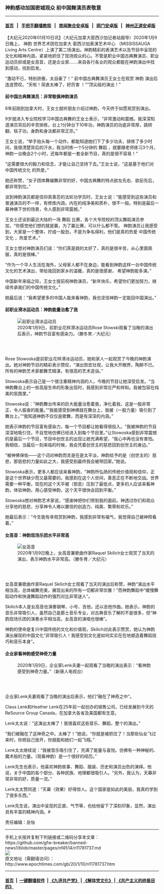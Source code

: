### 神韵感动加国密城观众 前中国舞演员表敬意
------------------------

#### [首页](https://github.com/gfw-breaker/banned-news1/blob/master/README.md) &nbsp;&nbsp;|&nbsp;&nbsp; [手把手翻墙教程](https://github.com/gfw-breaker/guides/wiki) &nbsp;&nbsp;|&nbsp;&nbsp; [禁闻聚合安卓版](https://github.com/gfw-breaker/bn-android) &nbsp;&nbsp;|&nbsp;&nbsp; [网门安卓版](https://github.com/oGate2/oGate) &nbsp;&nbsp;|&nbsp;&nbsp; [神州正道安卓版](https://github.com/SzzdOgate/update) 



<div><p>
 【大纪元2020年01月10日讯】（大纪元加拿大密西沙加记者站报导）2020年1月9日晚上，
 <ok href="http://www.epochtimes.com/gb/tag/%E7%A5%9E%E9%9F%B5.html">
  神韵
 </ok>
 世界艺术团在加拿大
 <ok href="http://www.epochtimes.com/gb/tag/%E5%AF%86%E8%A5%BF%E6%B2%99%E5%8A%A0%E8%A1%A8%E6%BC%94%E8%89%BA%E6%9C%AF%E4%B8%AD%E5%BF%83.html">
  密西沙加表演艺术中心
 </ok>
 （MISSISSAUGA Living Arts Centre）上演了第二场演出。神韵精彩的表演艺术以及节目中呈现的文化和精神内涵，紧紧地抓住了现场观众的心。不管是职业中国古典舞演员、职业运动员抑或是女高音，还是企业家…….来自各行各业的观众都能在神韵演出中找到感动，找到启发。
</p>
<p>
 “激动不已，特别骄傲，太自豪了！” 前中国古典舞演员王女士在观赏
 <ok href="http://www.epochtimes.com/gb/tag/%E7%A5%9E%E9%9F%B5.html">
  神韵
 </ok>
 演出后连连赞叹。“天啦！简直太棒了，好厉害 ！”“顶尖级的演出！”
</p>
<h4>
 前中国古典舞演员：非常敬佩神韵演员
</h4>
<p>
 6年前刚到加拿大时，王女士就听朋友介绍过神韵，今天终于如愿观赏到演出。
</p>
<p>
 9岁就进入专业院校学习中国古典舞的王女士表示，“非常激动和震撼。我深深知道演员背后的辛苦排练，台上1分钟台下10年功，神韵演员的功底非常厚，跳转翻、毯子功，身韵和身法都非常正宗。”
</p>
<p>
 王女士说，“举手抬头每一个动作，都能知道她们下了多少功夫，排练了多少时间，我很清楚背后的汗水，我当时练一个5分钟的
 <ok href="http://www.epochtimes.com/gb/tag/%E8%88%9E%E8%B9%88.html">
  舞蹈
 </ok>
 ，就要跟老师练习3个月，神韵一台晚会2个小时，还每年都是一套全新节目，真的是很不容易！”
</p>
<p>
 “这需要很大的毅力和信念，才能让自己坚持下去。”王女士说，“这是基于他们对
 <ok href="http://www.epochtimes.com/gb/tag/%E4%B8%AD%E5%9B%BD%E4%BC%A0%E7%BB%9F%E6%96%87%E5%8C%96.html">
  中国传统文化
 </ok>
 的热爱。”
</p>
<p>
 她还称赞，“女子团体舞编舞非常的好，中国古典舞的特点欲左先右、欲前先后，都非常到位。”
</p>
<p>
 谈到神韵演员都是信仰真善忍的法轮功学员时，王女士说：“能感受到这些演员和普通演员的不一样，有修炼内涵，内在的纯净美和质朴，很不一般。特别是最后一幕神佛下世的场景，令人感到非常震撼。”
</p>
<p>
 王女士还谈到最近大陆的一场
 <ok href="http://www.epochtimes.com/gb/tag/%E8%88%9E%E8%B9%88.html">
  舞蹈
 </ok>
 比赛，各个大专院校的顶尖舞蹈演员参加，“你感觉他们想的就是赢，为了赢比赛，可以什么都不管。 神韵演员让我感受到，大家是一个整体，拧成一股劲，不是为争名得利，他们是真的热爱
 <ok href="http://www.epochtimes.com/gb/tag/%E4%B8%AD%E5%9B%BD%E4%BC%A0%E7%BB%9F%E6%96%87%E5%8C%96.html">
  中国传统文化
 </ok>
 ，热爱艺术。”
</p>
<p>
 王女士想对神韵演员们说：“你们真是跳的太好了，真的是很辛苦，从心里面佩服，真的是很棒。”
</p>
<p>
 “作为一个华人生活在海外，父母家人都不在身边，能看到神韵这样一台中国传统文化的艺术演出，带给我回到家乡的温暖，真的是很感谢， 希望神韵能多演。”
</p>
<p>
 中国新年来临之际，王女士提前祝神韵演员，“新年快乐，希望你们更加努力，继续传承我们的中国传统文化。”
</p>
<p>
 她最后说：“我希望更多的中国人能来看神韵，我也坚信神韵一定能回中国演出。”
</p>
<h4>
 前职业滑冰运动员：神韵能量治愈了我
</h4>
<figure class="wp-caption aligncenter" id="attachment_11781904" style="width: 450px">
 <ok href="http://i.epochtimes.com/assets/uploads/2020/01/2001092255402124.jpg">
  <img alt="前职业滑冰运动员" class="wp-image-11781904 size-medium" src="http://i.epochtimes.com/assets/uploads/2020/01/2001092255402124-450x300.jpg" title="前职业滑冰运动员"/>
 </ok>
 <br/><figcaption class="wp-caption-text">
  2020年1月9日，前职业花样滑冰运动员Rose Stowski观看了当晚的演出后表示，神韵节目富有感染力。（滕冬育／大纪元）
 </figcaption><br/>
</figure><br/>
<p>
 Rose Stowoska是前职业花样滑冰运动员，她和家人一起观赏了今晚的神韵演出。她对神韵节目的精彩表示赞叹，“演出恢宏壮观，让我大开眼界，陶醉不已。所有的神韵艺术家都舞艺精湛，有很高的艺术造诣。”
</p>
<p>
 Stowoska表示自己是一个很注重精神内涵的人，今晚的节目让她深受启发。“当神韵舞台上的一些高层生命的形象出现时，我感到非常庄严和祥和。我被包容在纯美的氛围里。”
</p>
<p>
 Stowoska说：“神韵舞台传来的巨大能量治愈着我，净化着我，这是一股非常正、令人振奋的能量。”“我能感受到神佛就在舞台上，我被（一股力量）吸引到了舞台上。”“我知道神韵不仅仅是歌舞，而是有深深的内涵。”
</p>
<p>
 她表示神韵的节目富有感染力，每一个节目都让她看得很投入。“我被神韵的节目深深地吸引住，不自觉地仿佛已经进入到每个节目里。”让Stowoska感到非常震撼的是最后一个节目，节目中创世主的出现让她充满希望，“我心中再也没有害怕。我相信，当最后一刻来临的时候，我会凭着创世主的慈悲回到创世主的身边。”
</p>
<p>
 “被神佛保佑——这个词对神韵而言是在是太平淡，神韵给予的是（创世主的）慈悲，那慈悲的力量如此之大，我感受到最终我会被带回家。”她说。
</p>
<p>
 Stowoska表示，更多人都应该来看神韵，“神韵所弘扬的传统价值观和信仰，正是这个世界缺少而又最需要的。我感到在这个人世间，善恶正在不断地交战。世界需要一种平衡，现在的这个天平被（邪恶）压到了最低点，更多的人应该来看神韵，体验神韵，用心感受神韵，这个天平很快会回到平衡。”
</p>
<p>
 Stowoska想对神韵艺术家说，“感谢神把你们带到我的面前。神透过你们和观众分享他的慈悲，分享神令人难以置信的创造力、纯美、繁荣和欢乐。”
</p>
<p>
 她最后表示：“今生能有幸观赏到神韵，我感到非常有福气，我觉得自己被神照看着。”
</p>
<h4>
 女高音：神韵现场乐团水平非常高
</h4>
<figure class="wp-caption aligncenter" id="attachment_11781906" style="width: 450px">
 <ok href="http://i.epochtimes.com/assets/uploads/2020/01/2001092255502124.jpg">
  <img alt="女高音" class="wp-image-11781906 size-medium" src="http://i.epochtimes.com/assets/uploads/2020/01/2001092255502124-450x300.jpg" title="女高音"/>
 </ok>
 <br/><figcaption class="wp-caption-text">
  2020年1月9日晚上，女高音兼歌曲作家Raquel Skilich女士观赏了当天的演出，表示神韵水平非常高。（滕冬育／大纪元）
 </figcaption><br/>
</figure><br/>
<p>
 女高音兼歌曲作家Raquel Skilich女士观看了当天的演出后称赞，神韵“演出水平相当高，总体编舞完美，展现出来的所有一切都非常优雅！”而神韵舞蹈中“缓慢舞蹈动作和快速舞蹈动作的强烈对比非常迷人”。
</p>
<p>
 Skilich本人是女高音也演奏钢琴、小号、吉他，还以吉他作曲。她表示，神韵的音乐非常吸引人，虽然自己是爵士音乐专业，对古典音乐了解的不是很多，但“神韵现场乐团的演奏水平相当高，女高音的演唱也很棒”。
</p>
<p>
 神韵的使命是复兴中国传统的文化和价值观，Skilich对此表示赞赏，她认为神韵演出展现的中国文化“非常吸引人！我感受到文化是如何实实在在地塑造着舞蹈技巧和音乐本身”。
</p>
<h4>
 企业家看神韵感受神奇力量
</h4>
<figure class="wp-caption aligncenter" id="attachment_11781907" style="width: 450px">
 <ok href="http://i.epochtimes.com/assets/uploads/2020/01/2001100056042124.jpg">
  <img alt="" class="wp-image-11781907 size-medium" src="http://i.epochtimes.com/assets/uploads/2020/01/2001100056042124-450x300.jpg"/>
 </ok>
 <br/><figcaption class="wp-caption-text">
  2020年1月9日，企业家Lenk夫妻一起观看了当晚的演出表示：“看神韵感受到神奇力量。”（新唐人电视台）
 </figcaption><br/>
</figure><br/>
<p>
 企业家Lenk夫妻观看了当晚的演出后表示，他们“融在了神奇之中”。
</p>
<p>
 Claus Lenk和Heather Lenk在25年前一起创办的销售公司，已经发展到今天的ReSource Group Canada，在加拿大各省及美国都有生意。
</p>
<p>
 Lenk太太说：“这演出太棒了！我很喜欢这些音乐、舞蹈，整个的演出。”
</p>
<p>
 “我们被融在了这神奇之中。太棒了！”她说，“你就是被抓住了！当那些仙女飞过来时，你把自己放开，你就能和她们一起飞翔。”
</p>
<p>
 Lenk太太继续说：“我被音乐吸引住了，充满了能量与喜悦。仿佛有一种神秘的、魔术般的力量。（观看神韵）是一个很好的经历。”
</p>
<p>
 Lenk先生也表示，他喜欢神韵故事、舞蹈、服装、历史和演员出色的演绎。他说，关于中国的各个部分、各种民族、地理都很吸引人。“另外，我认为，天幕非常非常的好，质量一流。”
</p>
<p>
 Lenk太太赞同道：“天幕（效果）好得惊人。这个国家是如此的美丽，我真的学到了很多东西。”
</p>
<p>
 Lenk先生说，演出中呈现的正直、气节等，也给他留下了深刻印象，显然，演出具有丰富的精神内涵。#
</p>
<p>
 责任编辑：岳怡
</p>
</div>
<hr/>
手机上长按并复制下列链接或二维码分享本文章：<br/>
https://github.com/gfw-breaker/banned-news1/blob/master/pages/nf4514/n11781737.md <br/>
<a href='https://github.com/gfw-breaker/banned-news1/blob/master/pages/nf4514/n11781737.md'><img src='https://github.com/gfw-breaker/banned-news1/blob/master/pages/nf4514/n11781737.md.png'/></a> <br/>
原文地址（需翻墙访问）：http://www.epochtimes.com/gb/20/1/10/n11781737.htm


------------------------
#### [首页](https://github.com/gfw-breaker/banned-news1/blob/master/README.md) &nbsp;|&nbsp; [一键翻墙软件](https://github.com/gfw-breaker/nogfw/blob/master/README.md) &nbsp;| [《九评共产党》](https://github.com/gfw-breaker/9ping.md/blob/master/README.md#九评之一评共产党是什么) | [《解体党文化》](https://github.com/gfw-breaker/jtdwh.md/blob/master/README.md) | [《共产主义的终极目的》](https://github.com/gfw-breaker/gczydzjmd.md/blob/master/README.md)


<img src='http://gfw-breaker.win/banned-news/pages/nf4514/n11781737.md' width='0px' height='0px'/>